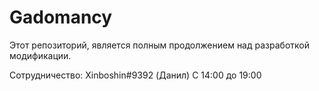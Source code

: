 # Gadomancy
Этот репозиторий, является полным продолжением над разработкой модификации.

Сотрудничество: Xinboshin#9392 (Данил)
С 14:00 до 19:00
